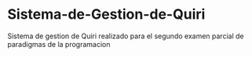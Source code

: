 # Sistema-de-Gestion-de-Quiri
Sistema de gestion de Quiri realizado para el segundo examen parcial de paradigmas de la programacion
